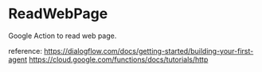 # ReadWebPage
Google Action to read web page.

reference:
https://dialogflow.com/docs/getting-started/building-your-first-agent
https://cloud.google.com/functions/docs/tutorials/http

